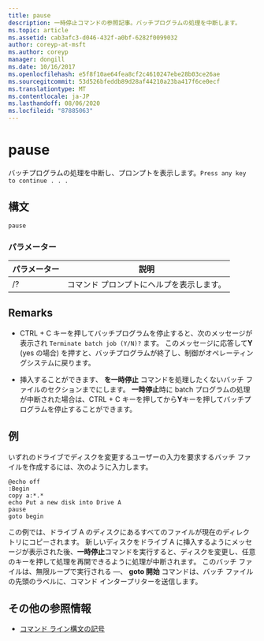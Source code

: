 ```yaml
---
title: pause
description: 一時停止コマンドの参照記事。バッチプログラムの処理を中断します。
ms.topic: article
ms.assetid: cab3afc3-d046-432f-a0bf-6282f0099032
author: coreyp-at-msft
ms.author: coreyp
manager: dongill
ms.date: 10/16/2017
ms.openlocfilehash: e5f8f10ae64fea8cf2c4610247ebe28b03ce26ae
ms.sourcegitcommit: 53d526bfeddb89d28af44210a23ba417f6ce0ecf
ms.translationtype: MT
ms.contentlocale: ja-JP
ms.lasthandoff: 08/06/2020
ms.locfileid: "87885063"
---
```

# <a name="pause"></a>pause

バッチプログラムの処理を中断し、プロンプトを表示します。`Press any key to continue . . .`

## <a name="syntax"></a>構文

```
pause
```

### <a name="parameters"></a>パラメーター

| パラメーター | 説明 |
|--|--|
| /? | コマンド プロンプトにヘルプを表示します。 |

## <a name="remarks"></a>Remarks

- CTRL + C キーを押してバッチプログラムを停止すると、次のメッセージが表示され `Terminate batch job (Y/N)?` ます。 このメッセージに応答して**Y** (yes の場合) を押すと、バッチプログラムが終了し、制御がオペレーティングシステムに戻ります。

- 挿入することができます、 **を一時停止** コマンドを処理したくないバッチ ファイルのセクションまでにします。 **一時停止**時に batch プログラムの処理が中断された場合は、CTRL + C キーを押してから**Y**キーを押してバッチプログラムを停止することができます。

## <a name="examples"></a>例

いずれのドライブでディスクを変更するユーザーの入力を要求するバッチ ファイルを作成するには、次のように入力します。

```
@echo off
:Begin
copy a:*.*
echo Put a new disk into Drive A
pause
goto begin
```

この例では、ドライブ A のディスクにあるすべてのファイルが現在のディレクトリにコピーされます。 新しいディスクをドライブ A に挿入するようにメッセージが表示された後、**一時停止**コマンドを実行すると、ディスクを変更し、任意のキーを押して処理を再開できるように処理が中断されます。 このバッチ ファイルは、無限ループで実行される —、 **goto 開始** コマンドは、バッチ ファイルの先頭のラベルに、コマンド インタープリターを送信します。

## <a name="additional-references"></a>その他の参照情報

- [コマンド ライン構文の記号](command-line-syntax-key.md)